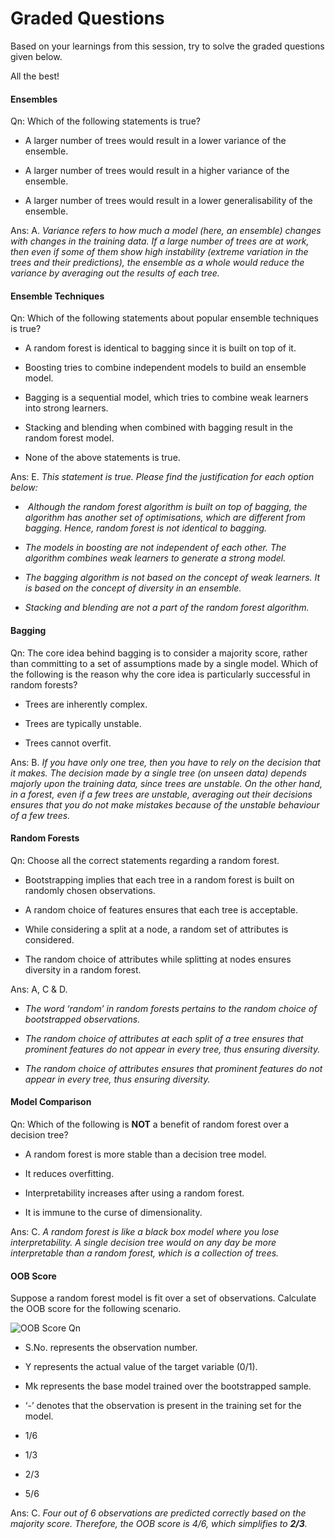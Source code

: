 # Graded Questions

Based on your learnings from this session, try to solve the graded questions given below.

All the best!

#### Ensembles

Qn: Which of the following statements is true?

- A larger number of trees would result in a lower variance of the ensemble.

- A larger number of trees would result in a higher variance of the ensemble.

- A larger number of trees would result in a lower generalisability of the ensemble.

Ans: A. *Variance refers to how much a model (here, an ensemble) changes with changes in the training data. If a large number of trees are at work, then even if some of them show high instability (extreme variation in the trees and their predictions), the ensemble as a whole would reduce the variance by averaging out the results of each tree.*

#### Ensemble Techniques

Qn: Which of the following statements about popular ensemble techniques is true?

- A random forest is identical to bagging since it is built on top of it.

- Boosting tries to combine independent models to build an ensemble model.

- Bagging is a sequential model, which tries to combine weak learners into strong learners.

- Stacking and blending when combined with bagging result in the random forest model.

- None of the above statements is true.

Ans: E. *This statement is true. Please find the justification for each option below:*

-    *Although the random forest algorithm is built on top of bagging, the algorithm has another set of optimisations, which are different from bagging. Hence, random forest is not identical to bagging.*

-   *The models in boosting are not independent of each other. The algorithm combines weak learners to generate a strong model.*

-   *The bagging algorithm is not based on the concept of weak learners. It is based on the concept of diversity in an ensemble.*

-   *Stacking and blending are not a part of the random forest algorithm.*

#### Bagging

Qn: The core idea behind bagging is to consider a majority score, rather than committing to a set of assumptions made by a single model. Which of the following is the reason why the core idea is particularly successful in random forests?

- Trees are inherently complex.

- Trees are typically unstable.

- Trees cannot overfit.

Ans: B. *If you have only one tree, then you have to rely on the decision that it makes. The decision made by a single tree (on unseen data) depends majorly upon the training data, since trees are unstable. On the other hand, in a forest, even if a few trees are unstable, averaging out their decisions ensures that you do not make mistakes because of the unstable behaviour of a few trees.*

#### Random Forests

Qn: Choose all the correct statements regarding a random forest.

- Bootstrapping implies that each tree in a random forest is built on randomly chosen observations.

- A random choice of features ensures that each tree is acceptable.

- While considering a split at a node, a random set of attributes is considered.

- The random choice of attributes while splitting at nodes ensures diversity in a random forest.

Ans: A, C & D. 

- *The word ‘random’ in random forests pertains to the random choice of bootstrapped observations.*

- *The random choice of attributes at each split of a tree ensures that prominent features do not appear in every tree, thus ensuring diversity.*

- *The random choice of attributes ensures that prominent features do not appear in every tree, thus ensuring diversity.*

#### Model Comparison

Qn: Which of the following is **NOT** a benefit of random forest over a decision tree?

- A random forest is more stable than a decision tree model.

- It reduces overfitting.

- Interpretability increases after using a random forest.

- It is immune to the curse of dimensionality.

Ans: C. *A random forest is like a black box model where you lose interpretability. A single decision tree would on any day be more interpretable than a random forest, which is a collection of trees.*

#### OOB Score

Suppose a random forest model is fit over a set of observations. Calculate the OOB score for the following scenario.

![OOB Score Qn](https://i.ibb.co/YPbkwnG/OOB-Score-Qn.jpg)

-   S.No. represents the observation number.
-   Y represents the actual value of the target variable (0/1).
-   Mk represents the base model trained over the bootstrapped sample.
-   ‘-’ denotes that the observation is present in the training set for the model.

- 1/6

- 1/3

- 2/3

- 5/6

Ans: C. *Four out of 6 observations are predicted correctly based on the majority score. Therefore, the OOB score is 4/6, which simplifies to **2/3**.*
